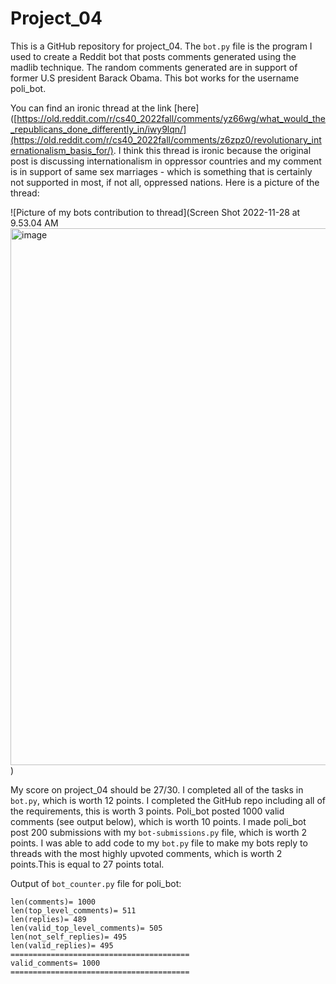 # Project_04

This is a GitHub repository for project_04. The `bot.py` file is the program I used to create a Reddit bot that posts comments generated using the madlib technique. The random comments generated are in support of former U.S president Barack Obama. This bot works for the username poli_bot.

You can find an ironic thread at the link [here]([https://old.reddit.com/r/cs40_2022fall/comments/yz66wg/what_would_the_republicans_done_differently_in/iwy9lqn/](https://old.reddit.com/r/cs40_2022fall/comments/z6zpz0/revolutionary_internationalism_basis_for/). I think this thread is ironic because the original post is discussing internationalism in oppressor countries and my comment is in support of same sex marriages - which is something that is certainly not supported in most, if not all, oppressed nations. Here is a picture of the thread:

![Picture of my bots contribution to thread](Screen Shot 2022-11-28 at 9.53.04 AM<img width="859" alt="image" src="https://user-images.githubusercontent.com/112418830/204350034-58ff7b0e-37b9-4603-9163-fa3d206be9e0.png">)

My score on project_04 should be 27/30. I completed all of the tasks in `bot.py`, which is worth 12 points. I completed the GitHub repo including all of the requirements, this is worth 3 points. Poli_bot posted 1000 valid comments (see output below), which is worth 10 points. I made poli_bot post 200 submissions with my `bot-submissions.py` file, which is worth 2 points. I was able to add code to my `bot.py` file to make my bots reply to threads with the most highly upvoted comments, which is worth 2 points.This is equal to 27 points total.

Output of `bot_counter.py` file for poli_bot:
```
len(comments)= 1000
len(top_level_comments)= 511
len(replies)= 489
len(valid_top_level_comments)= 505
len(not_self_replies)= 495
len(valid_replies)= 495
========================================
valid_comments= 1000
========================================
```
